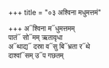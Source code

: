 +++
title = "०३ अश्विना मधुमत्तमं"

+++
अ᳓श्विना म᳓धुमत्तमम्  
पातं᳓ सो᳓मम् ऋतावृधा  
अ᳓थाद्य᳓ दस्रा व᳓सु बि᳓भ्रता र᳓थे  
दाश्वां᳓सम् उ᳓प गछतम्